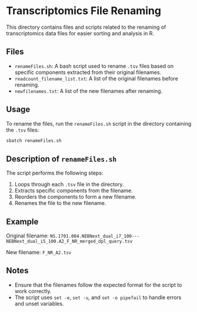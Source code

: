 # Transcriptomics File Renaming

This directory contains files and scripts related to the renaming of transcriptomics data files for easier sorting and analysis in R.

## Files

- `renameFiles.sh`: A bash script used to rename `.tsv` files based on specific components extracted from their original filenames.
- `readcount_filename_list.txt`: A list of the original filenames before renaming.
- `newfilenames.txt`: A list of the new filenames after renaming.

## Usage

To rename the files, run the `renameFiles.sh` script in the directory containing the `.tsv` files:
```bash
sbatch renameFiles.sh
```

## Description of `renameFiles.sh`

The script performs the following steps:

1. Loops through each `.tsv` file in the directory.
2. Extracts specific components from the filename.
3. Reorders the components to form a new filename.
4. Renames the file to the new filename.

## Example

Original filename: `NS.1701.004.NEBNext_dual_i7_100---NEBNext_dual_i5_100.A2_F_NR_merged_dpl_query.tsv`

New filename: `F_NR_A2.tsv`

## Notes

- Ensure that the filenames follow the expected format for the script to work correctly.
- The script uses `set -e`, `set -u`, and `set -o pipefail` to handle errors and unset variables.

